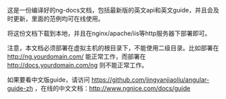 这是一份编译好的ng-docs文档，包括最新版的英文api和英文guide，并且会及时更新，里面的范例均可在线使用。

将这份文档下载到本地，并且在nginx/apache/iis等http服务器下部署即可。

注意，本文档必须部署在虚拟主机的根目录下，不能使用二级目录。比如部署在 http://ng.yourdomain.com/ 能正常工作，而部署在 http://docs.yourdomain.com/ng 则不能正常工作。

如果要看中文版guide，请访问 https://github.com/jingyanjiaoliu/angular-guide-zh ，在线的中文文档：http://www.ngnice.com/docs/guide


